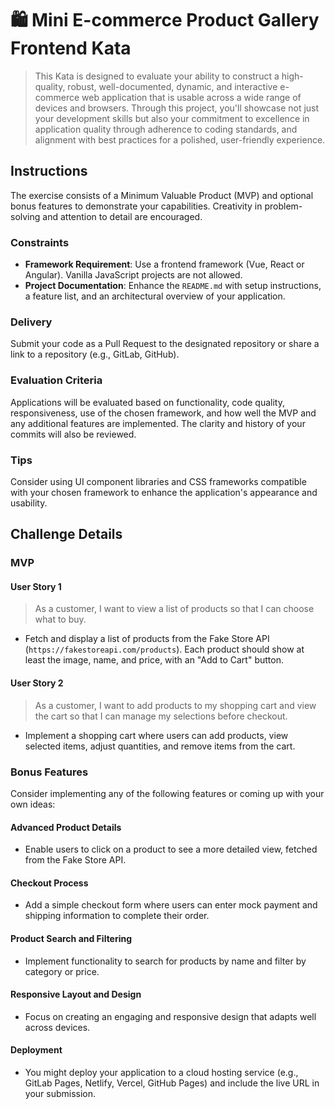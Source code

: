 # 🛍️ Mini E-commerce Product Gallery Frontend Kata

> This Kata is designed to evaluate your ability to construct a high-quality, robust, well-documented, dynamic, and interactive e-commerce web application that is usable across a wide range of devices and browsers. Through this project, you'll showcase not just your development skills but also your commitment to excellence in application quality through adherence to coding standards, and alignment with best practices for a polished, user-friendly experience.

## Instructions

The exercise consists of a Minimum Valuable Product (MVP) and optional bonus features to demonstrate your capabilities. Creativity in problem-solving and attention to detail are encouraged.

### Constraints

- **Framework Requirement**: Use a frontend framework (Vue, React or Angular). Vanilla JavaScript projects are not allowed.
- **Project Documentation**: Enhance the `README.md` with setup instructions, a feature list, and an architectural overview of your application.

### Delivery

Submit your code as a Pull Request to the designated repository or share a link to a repository (e.g., GitLab, GitHub).

### Evaluation Criteria

Applications will be evaluated based on functionality, code quality, responsiveness, use of the chosen framework, and how well the MVP and any additional features are implemented. The clarity and history of your commits will also be reviewed.

### Tips

Consider using UI component libraries and CSS frameworks compatible with your chosen framework to enhance the application's appearance and usability.

## Challenge Details

### MVP

#### User Story 1

> As a customer, I want to view a list of products so that I can choose what to buy.

- Fetch and display a list of products from the Fake Store API (`https://fakestoreapi.com/products`). Each product should show at least the image, name, and price, with an "Add to Cart" button.

#### User Story 2

> As a customer, I want to add products to my shopping cart and view the cart so that I can manage my selections before checkout.

- Implement a shopping cart where users can add products, view selected items, adjust quantities, and remove items from the cart.

### Bonus Features

Consider implementing any of the following features or coming up with your own ideas:

#### Advanced Product Details

- Enable users to click on a product to see a more detailed view, fetched from the Fake Store API.

#### Checkout Process

- Add a simple checkout form where users can enter mock payment and shipping information to complete their order.

#### Product Search and Filtering

- Implement functionality to search for products by name and filter by category or price.

#### Responsive Layout and Design

- Focus on creating an engaging and responsive design that adapts well across devices.

#### Deployment

- You might deploy your application to a cloud hosting service (e.g., GitLab Pages, Netlify, Vercel, GitHub Pages) and include the live URL in your submission.
